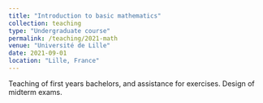 ```yaml
---
title: "Introduction to basic mathematics"
collection: teaching
type: "Undergraduate course"
permalink: /teaching/2021-math
venue: "Université de Lille"
date: 2021-09-01
location: "Lille, France"
---
```

Teaching of first years bachelors, and assistance for exercises. Design of midterm exams.